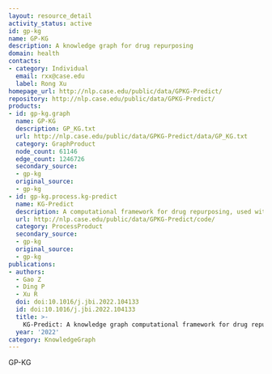 ```yaml
---
layout: resource_detail
activity_status: active
id: gp-kg
name: GP-KG
description: A knowledge graph for drug repurposing
domain: health
contacts:
- category: Individual
  email: rxx@case.edu
  label: Rong Xu
homepage_url: http://nlp.case.edu/public/data/GPKG-Predict/
repository: http://nlp.case.edu/public/data/GPKG-Predict/
products:
- id: gp-kg.graph
  name: GP-KG
  description: GP_KG.txt
  url: http://nlp.case.edu/public/data/GPKG-Predict/data/GP_KG.txt
  category: GraphProduct
  node_count: 61146
  edge_count: 1246726
  secondary_source:
  - gp-kg
  original_source:
  - gp-kg
- id: gp-kg.process.kg-predict
  name: KG-Predict
  description: A computational framework for drug repurposing, used with GP-KG
  url: http://nlp.case.edu/public/data/GPKG-Predict/code/
  category: ProcessProduct
  secondary_source:
  - gp-kg
  original_source:
  - gp-kg
publications:
- authors:
  - Gao Z
  - Ding P
  - Xu R
  doi: doi:10.1016/j.jbi.2022.104133
  id: doi:10.1016/j.jbi.2022.104133
  title: >-
    KG-Predict: A knowledge graph computational framework for drug repurposing
  year: '2022'
category: KnowledgeGraph
---
```


GP-KG
